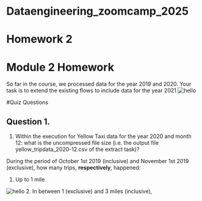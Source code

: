 # Dataengineering_zoomcamp_2025
# Homework 2
# Module 2 Homework
So far in the course, we processed data for the year 2019 and 2020. Your task is to extend the existing flows to include data for the year 2021
![hello](Screenshot2.png)

#Quiz Questions
## Question 1.
1. Within the execution for Yellow Taxi data for the year 2020 and month 12: what is the uncompressed file size (i.e. the output file yellow_tripdata_2020-12.csv of the extract task)?


During the period of October 1st 2019 (inclusive) and November 1st 2019 (exclusive), how many trips, **respectively**, happened:
1. Up to 1 mile

![hello](Screenshot2.png)
2. In between 1 (exclusive) and 3 miles (inclusive),


